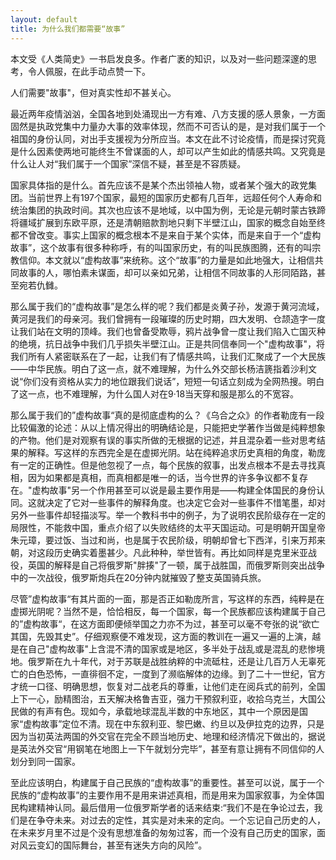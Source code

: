 ```yaml
---
layout: default
title: 为什么我们都需要“故事”
---
```


本文受《人类简史》一书启发良多。作者广袤的知识，以及对一些问题深邃的思考，令人佩服，在此手动点赞一下。  

人们需要"故事"，但对真实性却不甚关心。  

最近两年疫情汹汹，全国各地到处涌现出一方有难、八方支援的感人景象，一方面固然是执政党集中力量办大事的效率体现，然而不可否认的是，是对我们属于一个祖国的身份认同，对出手支援视为分所应当。本文在此不讨论疫情，而是探讨究竟是什么因素使两地可能终生不曾谋面的人，却可以产生如此的情感共鸣。又究竟是什么让人对“我们属于一个国家”深信不疑，甚至是不容质疑。  

国家具体指的是什么。首先应该不是某个杰出领袖人物，或者某个强大的政党集团。当前世界上有197个国家，最短的国家历史都有几百年，远超任何个人寿命和统治集团的执政时间。其次也应该不是地域，以中国为例，无论是元朝时蒙古铁蹄将疆域扩展到东欧平原，还是清朝赔款割地只剩下半壁江山，国家的概念自始至终都不曾改变。事实上国家的概念根本不是来自于某个实体，而是来自于一个“虚构故事”，这个故事有很多种称呼，有的叫国家历史，有的叫民族图腾，还有的叫宗教信仰。本文就以“虚构故事”来统称。这个“故事”的力量是如此地强大，让相信共同故事的人，哪怕素未谋面，却可以亲如兄弟，让相信不同故事的人形同陌路，甚至宛若仇雠。  

那么属于我们的“虚构故事”是怎么样的呢？我们都是炎黄子孙，发源于黄河流域，黄河是我们的母亲河。我们曾拥有一段璀璨的历史时期，四大发明、仓颉造字一度让我们站在文明的顶峰。我们也曾备受欺辱，鸦片战争曾一度让我们陷入亡国灭种的绝境，抗日战争中我们几乎损失半壁江山。正是共同信奉同一个"虚构故事"，将我们所有人紧密联系在了一起，让我们有了情感共鸣，让我们汇聚成了一个大民族——中华民族。明白了这一点，就不难理解，为什么外交部长杨洁篪指着沙利文说“你们没有资格从实力的地位跟我们说话”，短短一句话立刻成为全网热搜。明白了这一点，也不难理解，为什么国人对在9·18当天穿和服是那么的不宽容。  

那么属于我们的”虚构故事“真的是彻底虚构的么？《乌合之众》的作者勒庞有一段比较偏激的论述：从以上情况得出的明确结论是，只能把史学著作当做是纯粹想象的产物。他们是对观察有误的事实所做的无根据的记述，并且混杂着一些对思考结果的解释。写这样的东西完全是在虚掷光阴。站在纯粹追求历史真相的角度，勒庞有一定的正确性。但是他忽视了一点，每个民族的叙事，出发点根本不是去寻找真相，因为如果都是真相，而真相都是唯一的话，当今世界的许多争议都不复存在。"虚构故事"另一个作用甚至可以说是最主要作用是——构建全体国民的身份认同。这就决定了它对一些事件的解释角度。也决定它会对一些事件不惜笔墨，却对另外一些事件却轻描淡写。举一个教科书中的例子，为了说明农民阶级存在一定的局限性，不能救中国，重点介绍了以失败结终的太平天国运动。可是明朝开国皇帝朱元璋，要过饭、当过和尚，也是属于农民阶级，明朝却曾七下西洋，引来万邦来朝，对这段历史确实着墨甚少。凡此种种，举世皆有。再比如同样是克里米亚战役，英国的解释是自己将俄罗斯"胖揍"了一顿，属于战胜国，而俄罗斯则突出战争中的一次战役，俄罗斯炮兵在20分钟内就摧毁了整支英国骑兵旅。  

尽管”虚构故事“有其片面的一面，那是否正如勒庞所言，写这样的东西，纯粹是在虚掷光阴呢？当然不是，恰恰相反，每一个国家，每一个民族都应该构建属于自己的”虚构故事“，在这方面即便倾举国之力亦不为过，甚至可以毫不夸张的说“欲亡其国，先毁其史”。仔细观察便不难发现，这方面的教训在一遍又一遍的上演，越是在自己"虚构故事"上含混不清的国家或是地区，多半处于战乱或是混乱的悲惨境地。俄罗斯在九十年代，对于苏联是战胜纳粹的中流砥柱，还是让几百万人无辜死亡的白色恐怖，一直徘徊不定，一度到了濒临解体的边缘。到了二十一世纪，官方才统一口径、明确思想，恢复对二战老兵的尊重，让他们走在阅兵式的前列，全国上下一心，励精图治，五天解决格鲁吉亚，强力干预叙利亚，收拾乌克兰，大国公民做的有声有色。现如今，承载地球混乱半数的中东地区，其中一个原因是国家“虚构故事”定位不清。现在中东叙利亚、黎巴嫩、约旦以及伊拉克的边界，只是因为当初英法两国的外交官在完全不顾当地历史、地理和经济情况下做出的，据说是英法外交官“用钢笔在地图上一下午就划分完毕”，甚至有意让拥有不同信仰的人划分到同一国家。  

至此应该明白，构建属于自己民族的“虚构故事”的重要性。甚至可以说，属于一个民族的“虚构故事”的主要作用不是用来讲述真相，而是用来为国家叙事，为全体国民构建精神认同。最后借用一位俄罗斯学者的话来结束:“我们不是在争论过去，我们是在争夺未来。对过去的定性，其实是对未来的定向。一个忘记自己历史的人，在未来岁月里不过是个没有思想准备的匆匆过客，而一个没有自己历史的国家，面对风云变幻的国际舞台，甚至有迷失方向的风险”。